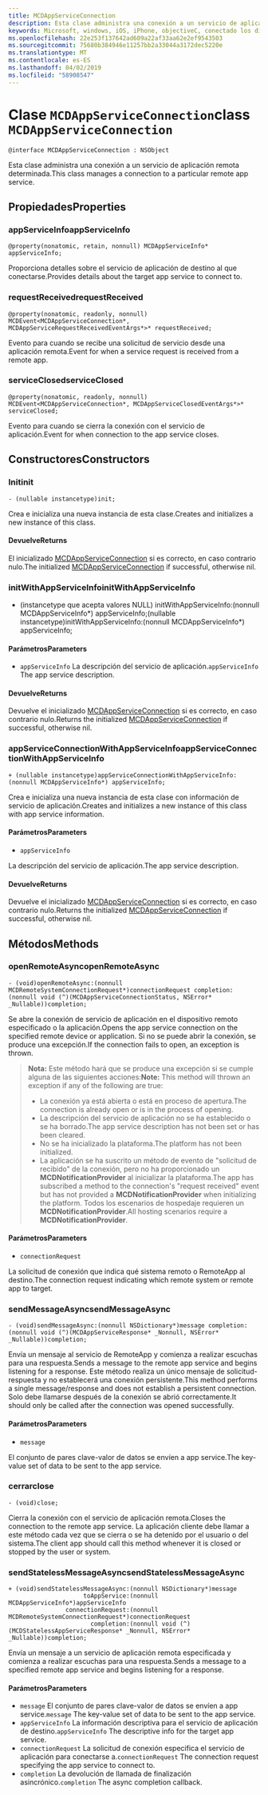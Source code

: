 ```yaml
---
title: MCDAppServiceConnection
description: Esta clase administra una conexión a un servicio de aplicación remota determinada.
keywords: Microsoft, windows, iOS, iPhone, objectiveC, conectado los dispositivos, proyecto Roma
ms.openlocfilehash: 22e253f137642ad609a22af33aa62e2ef9543503
ms.sourcegitcommit: 75680b384946e11257bb2a33044a3172dec5220e
ms.translationtype: MT
ms.contentlocale: es-ES
ms.lasthandoff: 04/02/2019
ms.locfileid: "58908547"
---
```

# <a name="class-mcdappserviceconnection"></a><span data-ttu-id="9758a-104">Clase `MCDAppServiceConnection`</span><span class="sxs-lookup"><span data-stu-id="9758a-104">class `MCDAppServiceConnection`</span></span>

```
@interface MCDAppServiceConnection : NSObject
```
<span data-ttu-id="9758a-105">Esta clase administra una conexión a un servicio de aplicación remota determinada.</span><span class="sxs-lookup"><span data-stu-id="9758a-105">This class manages a connection to a particular remote app service.</span></span>

## <a name="properties"></a><span data-ttu-id="9758a-106">Propiedades</span><span class="sxs-lookup"><span data-stu-id="9758a-106">Properties</span></span>

### <a name="appserviceinfo"></a><span data-ttu-id="9758a-107">appServiceInfo</span><span class="sxs-lookup"><span data-stu-id="9758a-107">appServiceInfo</span></span>
`@property(nonatomic, retain, nonnull) MCDAppServiceInfo* appServiceInfo;`

<span data-ttu-id="9758a-108">Proporciona detalles sobre el servicio de aplicación de destino al que conectarse.</span><span class="sxs-lookup"><span data-stu-id="9758a-108">Provides details about the target app service to connect to.</span></span>

### <a name="requestreceived"></a><span data-ttu-id="9758a-109">requestReceived</span><span class="sxs-lookup"><span data-stu-id="9758a-109">requestReceived</span></span> 
`@property(nonatomic, readonly, nonnull) MCDEvent<MCDAppServiceConnection*, MCDAppServiceRequestReceivedEventArgs*>* requestReceived;`

<span data-ttu-id="9758a-110">Evento para cuando se recibe una solicitud de servicio desde una aplicación remota.</span><span class="sxs-lookup"><span data-stu-id="9758a-110">Event for when a service request is received from a remote app.</span></span>

### <a name="serviceclosed"></a><span data-ttu-id="9758a-111">serviceClosed</span><span class="sxs-lookup"><span data-stu-id="9758a-111">serviceClosed</span></span> 
`@property(nonatomic, readonly, nonnull) MCDEvent<MCDAppServiceConnection*, MCDAppServiceClosedEventArgs*>* serviceClosed;`

<span data-ttu-id="9758a-112">Evento para cuando se cierra la conexión con el servicio de aplicación.</span><span class="sxs-lookup"><span data-stu-id="9758a-112">Event for when connection to the app service closes.</span></span>

## <a name="constructors"></a><span data-ttu-id="9758a-113">Constructores</span><span class="sxs-lookup"><span data-stu-id="9758a-113">Constructors</span></span>

### <a name="init"></a><span data-ttu-id="9758a-114">Init</span><span class="sxs-lookup"><span data-stu-id="9758a-114">init</span></span>
`- (nullable instancetype)init;`

<span data-ttu-id="9758a-115">Crea e inicializa una nueva instancia de esta clase.</span><span class="sxs-lookup"><span data-stu-id="9758a-115">Creates and initializes a new instance of this class.</span></span>

#### <a name="returns"></a><span data-ttu-id="9758a-116">Devuelve</span><span class="sxs-lookup"><span data-stu-id="9758a-116">Returns</span></span>
<span data-ttu-id="9758a-117">El inicializado [MCDAppServiceConnection](MCDAppServiceConnection.md) si es correcto, en caso contrario nulo.</span><span class="sxs-lookup"><span data-stu-id="9758a-117">The initialized [MCDAppServiceConnection](MCDAppServiceConnection.md) if successful, otherwise nil.</span></span>

### <a name="initwithappserviceinfo"></a><span data-ttu-id="9758a-118">initWithAppServiceInfo</span><span class="sxs-lookup"><span data-stu-id="9758a-118">initWithAppServiceInfo</span></span>
- <span data-ttu-id="9758a-119">(instancetype que acepta valores NULL) initWithAppServiceInfo:(nonnull MCDAppServiceInfo\*) appServiceInfo;</span><span class="sxs-lookup"><span data-stu-id="9758a-119">(nullable instancetype)initWithAppServiceInfo:(nonnull MCDAppServiceInfo\*) appServiceInfo;</span></span>

#### <a name="parameters"></a><span data-ttu-id="9758a-120">Parámetros</span><span class="sxs-lookup"><span data-stu-id="9758a-120">Parameters</span></span>
* <span data-ttu-id="9758a-121">`appServiceInfo` La descripción del servicio de aplicación.</span><span class="sxs-lookup"><span data-stu-id="9758a-121">`appServiceInfo` The app service description.</span></span>

#### <a name="returns"></a><span data-ttu-id="9758a-122">Devuelve</span><span class="sxs-lookup"><span data-stu-id="9758a-122">Returns</span></span>
<span data-ttu-id="9758a-123">Devuelve el inicializado [MCDAppServiceConnection](MCDAppServiceConnection.md) si es correcto, en caso contrario nulo.</span><span class="sxs-lookup"><span data-stu-id="9758a-123">Returns the initialized [MCDAppServiceConnection](MCDAppServiceConnection.md) if successful, otherwise nil.</span></span>

### <a name="appserviceconnectionwithappserviceinfo"></a><span data-ttu-id="9758a-124">appServiceConnectionWithAppServiceInfo</span><span class="sxs-lookup"><span data-stu-id="9758a-124">appServiceConnectionWithAppServiceInfo</span></span>
`+ (nullable instancetype)appServiceConnectionWithAppServiceInfo:(nonnull MCDAppServiceInfo*) appServiceInfo;`

<span data-ttu-id="9758a-125">Crea e inicializa una nueva instancia de esta clase con información de servicio de aplicación.</span><span class="sxs-lookup"><span data-stu-id="9758a-125">Creates and initializes a new instance of this class with app service information.</span></span>

#### <a name="parameters"></a><span data-ttu-id="9758a-126">Parámetros</span><span class="sxs-lookup"><span data-stu-id="9758a-126">Parameters</span></span>
* `appServiceInfo` 

<span data-ttu-id="9758a-127">La descripción del servicio de aplicación.</span><span class="sxs-lookup"><span data-stu-id="9758a-127">The app service description.</span></span>

#### <a name="returns"></a><span data-ttu-id="9758a-128">Devuelve</span><span class="sxs-lookup"><span data-stu-id="9758a-128">Returns</span></span>
<span data-ttu-id="9758a-129">Devuelve el inicializado [MCDAppServiceConnection](MCDAppServiceConnection.md) si es correcto, en caso contrario nulo.</span><span class="sxs-lookup"><span data-stu-id="9758a-129">Returns the initialized [MCDAppServiceConnection](MCDAppServiceConnection.md) if successful, otherwise nil.</span></span>

## <a name="methods"></a><span data-ttu-id="9758a-130">Métodos</span><span class="sxs-lookup"><span data-stu-id="9758a-130">Methods</span></span>

### <a name="openremoteasync"></a><span data-ttu-id="9758a-131">openRemoteAsync</span><span class="sxs-lookup"><span data-stu-id="9758a-131">openRemoteAsync</span></span>
`- (void)openRemoteAsync:(nonnull MCDRemoteSystemConnectionRequest*)connectionRequest completion:(nonnull void (^)(MCDAppServiceConnectionStatus, NSError* _Nullable))completion;`

<span data-ttu-id="9758a-132">Se abre la conexión de servicio de aplicación en el dispositivo remoto especificado o la aplicación.</span><span class="sxs-lookup"><span data-stu-id="9758a-132">Opens the app service connection on the specified remote device or application.</span></span> <span data-ttu-id="9758a-133">Si no se puede abrir la conexión, se produce una excepción.</span><span class="sxs-lookup"><span data-stu-id="9758a-133">If the connection fails to open, an exception is thrown.</span></span>

><span data-ttu-id="9758a-134">**Nota:** Este método hará que se produce una excepción si se cumple alguna de las siguientes acciones:</span><span class="sxs-lookup"><span data-stu-id="9758a-134">**Note:** This method will thrown an exception if any of the following are true:</span></span>
> * <span data-ttu-id="9758a-135">La conexión ya está abierta o está en proceso de apertura.</span><span class="sxs-lookup"><span data-stu-id="9758a-135">The connection is already open or is in the process of opening.</span></span>
> * <span data-ttu-id="9758a-136">La descripción del servicio de aplicación no se ha establecido o se ha borrado.</span><span class="sxs-lookup"><span data-stu-id="9758a-136">The app service description has not been set or has been cleared.</span></span>
> * <span data-ttu-id="9758a-137">No se ha inicializado la plataforma.</span><span class="sxs-lookup"><span data-stu-id="9758a-137">The platform has not been initialized.</span></span>
> * <span data-ttu-id="9758a-138">La aplicación se ha suscrito un método de evento de "solicitud de recibido" de la conexión, pero no ha proporcionado un **MCDNotificationProvider** al inicializar la plataforma.</span><span class="sxs-lookup"><span data-stu-id="9758a-138">The app has subscribed a method to the connection's "request received" event but has not provided a **MCDNotificationProvider** when initializing the platform.</span></span> <span data-ttu-id="9758a-139">Todos los escenarios de hospedaje requieren un **MCDNotificationProvider**.</span><span class="sxs-lookup"><span data-stu-id="9758a-139">All hosting scenarios require a **MCDNotificationProvider**.</span></span>

#### <a name="parameters"></a><span data-ttu-id="9758a-140">Parámetros</span><span class="sxs-lookup"><span data-stu-id="9758a-140">Parameters</span></span>
* `connectionRequest` 

<span data-ttu-id="9758a-141">La solicitud de conexión que indica qué sistema remoto o RemoteApp al destino.</span><span class="sxs-lookup"><span data-stu-id="9758a-141">The connection request indicating which remote system or remote app to target.</span></span>

### <a name="sendmessageasync"></a><span data-ttu-id="9758a-142">sendMessageAsync</span><span class="sxs-lookup"><span data-stu-id="9758a-142">sendMessageAsync</span></span>
`- (void)sendMessageAsync:(nonnull NSDictionary*)message completion:(nonnull void (^)(MCDAppServiceResponse* _Nonnull, NSError* _Nullable))completion;`

<span data-ttu-id="9758a-143">Envía un mensaje al servicio de RemoteApp y comienza a realizar escuchas para una respuesta.</span><span class="sxs-lookup"><span data-stu-id="9758a-143">Sends a message to the remote app service and begins listening for a response.</span></span>  <span data-ttu-id="9758a-144">Este método realiza un único mensaje de solicitud-respuesta y no establecerá una conexión persistente.</span><span class="sxs-lookup"><span data-stu-id="9758a-144">This method performs a single message/response and does not establish a persistent connection.</span></span>  <span data-ttu-id="9758a-145">Solo debe llamarse después de la conexión se abrió correctamente.</span><span class="sxs-lookup"><span data-stu-id="9758a-145">It should only be called after the connection was opened successfully.</span></span>

#### <a name="parameters"></a><span data-ttu-id="9758a-146">Parámetros</span><span class="sxs-lookup"><span data-stu-id="9758a-146">Parameters</span></span>
* `message` 

<span data-ttu-id="9758a-147">El conjunto de pares clave-valor de datos se envíen a app service.</span><span class="sxs-lookup"><span data-stu-id="9758a-147">The key-value set of data to be sent to the app service.</span></span>

### <a name="close"></a><span data-ttu-id="9758a-148">cerrar</span><span class="sxs-lookup"><span data-stu-id="9758a-148">close</span></span>
`- (void)close;`

<span data-ttu-id="9758a-149">Cierra la conexión con el servicio de aplicación remota.</span><span class="sxs-lookup"><span data-stu-id="9758a-149">Closes the connection to the remote app service.</span></span> <span data-ttu-id="9758a-150">La aplicación cliente debe llamar a este método cada vez que se cierra o se ha detenido por el usuario o del sistema.</span><span class="sxs-lookup"><span data-stu-id="9758a-150">The client app should call this method whenever it is closed or stopped by the user or system.</span></span>

### <a name="sendstatelessmessageasync"></a><span data-ttu-id="9758a-151">sendStatelessMessageAsync</span><span class="sxs-lookup"><span data-stu-id="9758a-151">sendStatelessMessageAsync</span></span>
```
+ (void)sendStatelessMessageAsync:(nonnull NSDictionary*)message
                     toAppService:(nonnull MCDAppServiceInfo*)appServiceInfo
                connectionRequest:(nonnull MCDRemoteSystemConnectionRequest*)connectionRequest
                       completion:(nonnull void (^)(MCDStatelessAppServiceResponse* _Nonnull, NSError* _Nullable))completion;
```

<span data-ttu-id="9758a-152">Envía un mensaje a un servicio de aplicación remota especificada y comienza a realizar escuchas para una respuesta.</span><span class="sxs-lookup"><span data-stu-id="9758a-152">Sends a message to a specified remote app service and begins listening for a response.</span></span>

#### <a name="parameters"></a><span data-ttu-id="9758a-153">Parámetros</span><span class="sxs-lookup"><span data-stu-id="9758a-153">Parameters</span></span>
* <span data-ttu-id="9758a-154">`message` El conjunto de pares clave-valor de datos se envíen a app service.</span><span class="sxs-lookup"><span data-stu-id="9758a-154">`message` The key-value set of data to be sent to the app service.</span></span>
* <span data-ttu-id="9758a-155">`appServiceInfo` La información descriptiva para el servicio de aplicación de destino.</span><span class="sxs-lookup"><span data-stu-id="9758a-155">`appServiceInfo` The descriptive info for the target app service.</span></span>
* <span data-ttu-id="9758a-156">`connectionRequest` La solicitud de conexión especifica el servicio de aplicación para conectarse a.</span><span class="sxs-lookup"><span data-stu-id="9758a-156">`connectionRequest` The connection request specifying the app service to connect to.</span></span>
* <span data-ttu-id="9758a-157">`completion` La devolución de llamada de finalización asincrónico.</span><span class="sxs-lookup"><span data-stu-id="9758a-157">`completion` The async completion callback.</span></span>